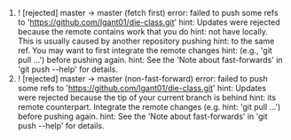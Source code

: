1.  ! [rejected]        master -> master (fetch first)
    error: failed to push some refs to 'https://github.com/Igant01/die-class.git'
    hint: Updates were rejected because the remote contains work that you do
    hint: not have locally. This is usually caused by another repository pushing
    hint: to the same ref. You may want to first integrate the remote changes
    hint: (e.g., 'git pull ...') before pushing again.
    hint: See the 'Note about fast-forwards' in 'git push --help' for details.
2. ! [rejected]        master -> master (non-fast-forward)
   error: failed to push some refs to 'https://github.com/Igant01/die-class.git'
   hint: Updates were rejected because the tip of your current branch is behind
   hint: its remote counterpart. Integrate the remote changes (e.g.
   hint: 'git pull ...') before pushing again.
   hint: See the 'Note about fast-forwards' in 'git push --help' for details.
